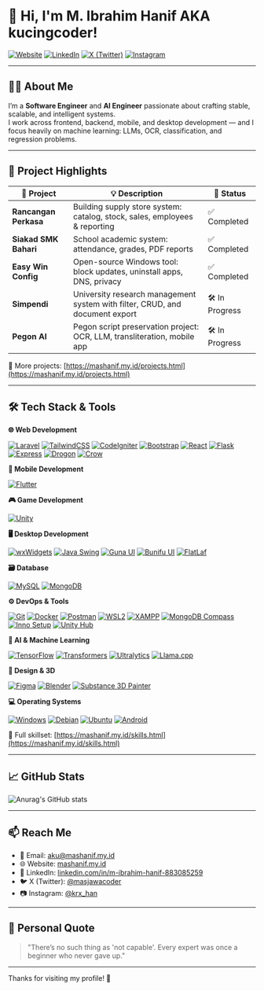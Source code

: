 # 👋 Hi, I'm M. Ibrahim Hanif AKA kucingcoder!

[![Website](https://img.shields.io/badge/Website-mashanif.my.id-blue?style=flat-square&logo=google-chrome)](https://mashanif.my.id)
[![LinkedIn](https://img.shields.io/badge/LinkedIn-M.%20Ibrahim%20Hanif-blue?style=flat-square&logo=linkedin)](https://www.linkedin.com/in/m-ibrahim-hanif-883085259)
[![X (Twitter)](https://img.shields.io/badge/X-@masjawacoder-1DA1F2?style=flat-square&logo=twitter)](https://x.com/masjawacoder)
[![Instagram](https://img.shields.io/badge/Instagram-@krx__han-E4405F?style=flat-square&logo=instagram)](https://instagram.com/krx_han)

---

## 👨‍💻 About Me

I’m a **Software Engineer** and **AI Engineer** passionate about crafting stable, scalable, and intelligent systems.  
I work across frontend, backend, mobile, and desktop development — and I focus heavily on machine learning: LLMs, OCR, classification, and regression problems.

---

## 🚀 Project Highlights

| 🔧 Project               | 💡 Description                                                                 | 📌 Status       |
|--------------------------|-------------------------------------------------------------------------------|-----------------|
| **Rancangan Perkasa**    | Building supply store system: catalog, stock, sales, employees & reporting   | ✅ Completed     |
| **Siakad SMK Bahari**    | School academic system: attendance, grades, PDF reports                      | ✅ Completed     |
| **Easy Win Config**      | Open-source Windows tool: block updates, uninstall apps, DNS, privacy        | ✅ Completed     |
| **Simpendi**             | University research management system with filter, CRUD, and document export | 🛠 In Progress   |
| **Pegon AI**             | Pegon script preservation project: OCR, LLM, transliteration, mobile app     | 🛠 In Progress   |

🔗 More projects: [https://mashanif.my.id/projects.html](https://mashanif.my.id/projects.html)

---

## 🛠️ Tech Stack & Tools

**🌐 Web Development**

[![Laravel](https://img.shields.io/badge/Laravel-FF2D20?style=flat-square&logo=laravel&logoColor=white)]() [![TailwindCSS](https://img.shields.io/badge/TailwindCSS-38B2AC?style=flat-square&logo=tailwind-css&logoColor=white)]() [![CodeIgniter](https://img.shields.io/badge/CodeIgniter-EF4223?style=flat-square&logo=codeigniter&logoColor=white)]() [![Bootstrap](https://img.shields.io/badge/Bootstrap-7952B3?style=flat-square&logo=bootstrap&logoColor=white)]() [![React](https://img.shields.io/badge/React-61DAFB?style=flat-square&logo=react&logoColor=black)]() [![Flask](https://img.shields.io/badge/Flask-000000?style=flat-square&logo=flask&logoColor=white)]() [![Express](https://img.shields.io/badge/Express-000000?style=flat-square&logo=express&logoColor=white)]() [![Drogon](https://img.shields.io/badge/Drogon-006CFF?style=flat-square)]() [![Crow](https://img.shields.io/badge/Crow-2E2E2E?style=flat-square)]()

**📱 Mobile Development**

[![Flutter](https://img.shields.io/badge/Flutter-02569B?style=flat-square&logo=flutter&logoColor=white)]()

**🎮 Game Development**

[![Unity](https://img.shields.io/badge/Unity-000000?style=flat-square&logo=unity&logoColor=white)]()

**🖥 Desktop Development**

[![wxWidgets](https://img.shields.io/badge/wxWidgets-2E2E2E?style=flat-square)]() [![Java Swing](https://img.shields.io/badge/Java_Swing-007396?style=flat-square&logo=java&logoColor=white)]() [![Guna UI](https://img.shields.io/badge/Guna_UI-3B3B3B?style=flat-square)]() [![Bunifu UI](https://img.shields.io/badge/Bunifu_UI-00B2FF?style=flat-square)]() [![FlatLaf](https://img.shields.io/badge/FlatLaf-00BCD4?style=flat-square)]()

**🗃 Database**

[![MySQL](https://img.shields.io/badge/MySQL-4479A1?style=flat-square&logo=mysql&logoColor=white)]() [![MongoDB](https://img.shields.io/badge/MongoDB-47A248?style=flat-square&logo=mongodb&logoColor=white)]()

**⚙️ DevOps & Tools**

[![Git](https://img.shields.io/badge/Git-F05032?style=flat-square&logo=git&logoColor=white)]() [![Docker](https://img.shields.io/badge/Docker-2496ED?style=flat-square&logo=docker&logoColor=white)]() [![Postman](https://img.shields.io/badge/Postman-FF6C37?style=flat-square&logo=postman&logoColor=white)]() [![WSL2](https://img.shields.io/badge/WSL2-2E2E2E?style=flat-square)]() [![XAMPP](https://img.shields.io/badge/XAMPP-FB7A24?style=flat-square&logo=xampp&logoColor=white)]() [![MongoDB Compass](https://img.shields.io/badge/MongoDB_Compass-13AA52?style=flat-square)]() [![Inno Setup](https://img.shields.io/badge/Inno_Setup-000080?style=flat-square)]() [![Unity Hub](https://img.shields.io/badge/Unity_Hub-000000?style=flat-square&logo=unity&logoColor=white)]()

**🧠 AI & Machine Learning**

[![TensorFlow](https://img.shields.io/badge/TensorFlow-FF6F00?style=flat-square&logo=tensorflow&logoColor=white)]() [![Transformers](https://img.shields.io/badge/Transformers-FFBF00?style=flat-square)]() [![Ultralytics](https://img.shields.io/badge/Ultralytics-2E2E2E?style=flat-square)]() [![Llama.cpp](https://img.shields.io/badge/Llama.cpp-333333?style=flat-square)]()

**🎨 Design & 3D**

[![Figma](https://img.shields.io/badge/Figma-F24E1E?style=flat-square&logo=figma&logoColor=white)]() [![Blender](https://img.shields.io/badge/Blender-F5792A?style=flat-square&logo=blender&logoColor=white)]() [![Substance 3D Painter](https://img.shields.io/badge/Substance_3D_Painter-FF7452?style=flat-square&logo=adobe&logoColor=white)]()

**💻 Operating Systems**

[![Windows](https://img.shields.io/badge/Windows_XP–11-0078D6?style=flat-square&logo=windows&logoColor=white)]() [![Debian](https://img.shields.io/badge/Debian-A81D33?style=flat-square&logo=debian&logoColor=white)]() [![Ubuntu](https://img.shields.io/badge/Ubuntu-E95420?style=flat-square&logo=ubuntu&logoColor=white)]() [![Android](https://img.shields.io/badge/Android-3DDC84?style=flat-square&logo=android&logoColor=white)]()


🧩 Full skillset: [https://mashanif.my.id/skills.html](https://mashanif.my.id/skills.html)

---

## 📈 GitHub Stats

![Anurag's GitHub stats](https://github-readme-stats-sigma-five.vercel.app/api?username=kucingcoder&show_icons=true&theme=merko&bg_color=00000000)

---

## 📫 Reach Me

- 📧 Email: aku@mashanif.my.id  
- 🌐 Website: [mashanif.my.id](https://mashanif.my.id)  
- 💼 LinkedIn: [linkedin.com/in/m-ibrahim-hanif-883085259](https://www.linkedin.com/in/m-ibrahim-hanif-883085259)  
- 🐦 X (Twitter): [@masjawacoder](https://x.com/masjawacoder)  
- 📷 Instagram: [@krx_han](https://instagram.com/krx_han)

---

## 🧠 Personal Quote

> "There’s no such thing as 'not capable'. Every expert was once a beginner who never gave up."

---

Thanks for visiting my profile! 🙏
